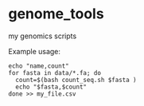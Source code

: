 # genome_tools
my genomics scripts

Example usage:

```
echo "name,count"
for fasta in data/*.fa; do
  count=$(bash count_seq.sh $fasta )
  echo "$fasta,$count"
done >> my_file.csv
```
